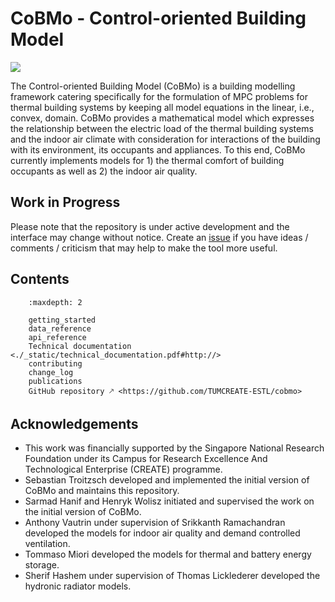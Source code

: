 # CoBMo - Control-oriented Building Model

[![](https://zenodo.org/badge/173782015.svg)](https://zenodo.org/badge/latestdoi/173782015)

The Control-oriented Building Model (CoBMo) is a building modelling framework catering specifically for the formulation of MPC problems for thermal building systems by keeping all model equations in the linear, i.e., convex, domain. CoBMo provides a mathematical model which expresses the relationship between the electric load of the thermal building systems and the indoor air climate with consideration for interactions of the building with its environment, its occupants and appliances. To this end, CoBMo currently implements models for 1) the thermal comfort of building occupants as well as 2) the indoor air quality.

## Work in Progress

Please note that the repository is under active development and the interface may change without notice. Create an [issue](https://github.com/TUMCREATE-ESTL/cobmo/issues) if you have ideas / comments / criticism that may help to make the tool more useful.

## Contents

``` toctree::
    :maxdepth: 2

    getting_started
    data_reference
    api_reference
    Technical documentation <./_static/technical_documentation.pdf#http://>
    contributing
    change_log
    publications
    GitHub repository 🡕 <https://github.com/TUMCREATE-ESTL/cobmo>
```

## Acknowledgements

- This work was financially supported by the Singapore National Research Foundation under its Campus for Research Excellence And Technological Enterprise (CREATE) programme.
- Sebastian Troitzsch developed and implemented the initial version of CoBMo and maintains this repository.
- Sarmad Hanif and Henryk Wolisz initiated and supervised the work on the initial version of CoBMo.
- Anthony Vautrin under supervision of Srikkanth Ramachandran developed the models for indoor air quality and demand controlled ventilation.
- Tommaso Miori developed the models for thermal and battery energy storage.
- Sherif Hashem under supervision of Thomas Licklederer developed the hydronic radiator models.
